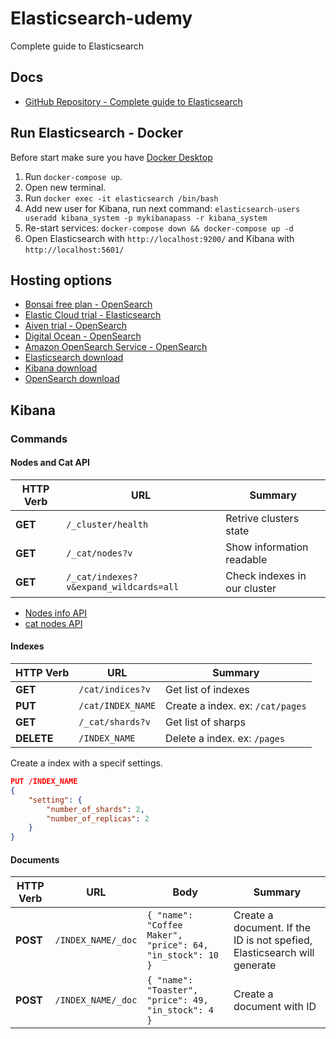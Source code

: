 # Elasticsearch-udemy
Complete guide to Elasticsearch

## Docs
- [GitHub Repository - Complete guide to Elasticsearch](https://github.com/codingexplained/complete-guide-to-elasticsearch)

## Run Elasticsearch - Docker
Before start make sure you have [Docker Desktop](https://www.docker.com/products/docker-desktop/)
1. Run ```docker-compose up```.
2. Open new terminal.
3. Run ```docker exec -it elasticsearch /bin/bash```
4. Add new user for Kibana, run next command: ```elasticsearch-users useradd kibana_system -p mykibanapass -r kibana_system```
5. Re-start services: ```docker-compose down && docker-compose up -d```
6. Open Elasticsearch with ```http://localhost:9200/``` and Kibana with ```http://localhost:5601/```

## Hosting options
- [Bonsai free plan - OpenSearch](https://bonsai.io/partner/bo-andersen-udemy)
- [Elastic Cloud trial - Elasticsearch](https://www.elastic.co/cloud/cloud-trial-overview?utm_source=udemy&utm_medium=referral&utm_campaign=udemy-guide-to-es-gc)
- [Aiven trial - OpenSearch](https://aiven.io/opensearch)
- [Digital Ocean - OpenSearch](https://www.digitalocean.com/products/managed-databases-opensearch)
- [Amazon OpenSearch Service - OpenSearch](https://aws.amazon.com/opensearch-service/)
- [Elasticsearch download](https://www.elastic.co/downloads/elasticsearch)
- [Kibana download](https://www.elastic.co/downloads/kibana)
- [OpenSearch download](https://opensearch.org/downloads.html)

## Kibana
### Commands
#### Nodes and Cat API
|HTTP Verb|URL|Summary|
|---------|---|-------|
|**GET**|```/_cluster/health```|Retrive clusters state|
|**GET**|```/_cat/nodes?v```|Show information readable|
|**GET**|```/_cat/indexes?v&expand_wildcards=all```|Check indexes in our cluster|

- [Nodes info API](https://www.elastic.co/guide/en/elasticsearch/reference/current/cluster-nodes-info.html)
- [cat nodes API](https://www.elastic.co/guide/en/elasticsearch/reference/current/cat-nodes.html)

#### Indexes
|HTTP Verb|URL|Summary|
|---------|---|-------|
|**GET**|```/cat/indices?v```|Get list of indexes|
|**PUT**|```/cat/INDEX_NAME```|Create a index. ex: ```/cat/pages```|
|**GET**|```/_cat/shards?v```|Get list of sharps|
|**DELETE**|```/INDEX_NAME```|Delete a index. ex: ```/pages```|

Create a index with a specif settings.
```json
PUT /INDEX_NAME
{
    "setting": {
        "number_of_shards": 2,
        "number_of_replicas": 2
    }
}
```

#### Documents
|HTTP Verb|URL|Body|Summary|
|---------|---|----|-------|
|**POST**|```/INDEX_NAME/_doc```|```{ "name": "Coffee Maker", "price": 64, "in_stock": 10 }```|Create a document. If the ID is not spefied, Elasticsearch will generate|
|**POST**|```/INDEX_NAME/_doc```|```{ "name": "Toaster", "price": 49, "in_stock": 4 }```|Create a document with ID|
